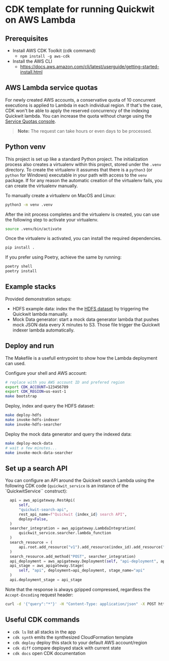 
# CDK template for running Quickwit on AWS Lambda

## Prerequisites

- Install AWS CDK Toolkit (cdk command)
  - `npm install -g aws-cdk `
- Install the AWS CLI
  - https://docs.aws.amazon.com/cli/latest/userguide/getting-started-install.html

## AWS Lambda service quotas

For newly created AWS accounts, a conservative quota of 10 concurrent executions
is applied to Lambda in each individual region. If that's the case, CDK won't be
able to apply the reserved concurrency of the indexing Quickwit lambda. You can
increase the quota without charge using the [Service Quotas
console](https://console.aws.amazon.com/servicequotas/home/services/lambda/quotas).

> **Note:** The request can take hours or even days to be processed.

## Python venv

This project is set up like a standard Python project. The initialization
process also creates a virtualenv within this project, stored under the `.venv`
directory.  To create the virtualenv it assumes that there is a `python3`
(or `python` for Windows) executable in your path with access to the `venv`
package. If for any reason the automatic creation of the virtualenv fails,
you can create the virtualenv manually.

To manually create a virtualenv on MacOS and Linux:

```bash
python3 -m venv .venv
```

After the init process completes and the virtualenv is created, you can use the following
step to activate your virtualenv.

```bash
source .venv/bin/activate
```

Once the virtualenv is activated, you can install the required dependencies.

```bash
pip install .
```

If you prefer using Poetry, achieve the same by running:
```bash
poetry shell
poetry install
```

## Example stacks

Provided demonstration setups:
- HDFS example data: index the the [HDFS
  dataset](https://quickwit-datasets-public.s3.amazonaws.com/hdfs-logs-multitenants-10000.json)
  by triggering the Quickwit lambda manually.
- Mock Data generator: start a mock data generator lambda that pushes mock JSON
  data every X minutes to S3. Those file trigger the Quickwit indexer lambda
  automatically.

## Deploy and run

The Makefile is a usefull entrypoint to show how the Lambda deployment can used.

Configure your shell and AWS account:
```bash
# replace with you AWS account ID and prefered region
export CDK_ACCOUNT=123456789
export CDK_REGION=us-east-1
make bootstrap
```

Deploy, index and query the HDFS dataset:
```bash
make deploy-hdfs
make invoke-hdfs-indexer
make invoke-hdfs-searcher
```

Deploy the mock data generator and query the indexed data:
```bash
make deploy-mock-data
# wait a few minutes...
make invoke-mock-data-searcher
```

## Set up a search API

You can configure an API around the Quickwit search Lambda using the following
CDK code (`quickwit_service` is an instance of the `QuickwitService`` construct):

```python
  api = aws_apigateway.RestApi(
      self,
      "quickwit-search-api",
      rest_api_name=f"Quickwit {index_id} search API",
      deploy=False,
  )
  searcher_integration = aws_apigateway.LambdaIntegration(
      quickwit_service.searcher.lambda_function
  )
  search_resource = (
      api.root.add_resource("v1").add_resource(index_id).add_resource("search")
  )
  search_resource.add_method("POST", searcher_integration)
  api_deployment = aws_apigateway.Deployment(self, "api-deployment", api=api)
  api_stage = aws_apigateway.Stage(
      self, "api", deployment=api_deployment, stage_name="api"
  )
  api.deployment_stage = api_stage
```

Note that the response is always gzipped compressed, regardless the
`Accept-Encoding` request header:

```bash
curl -d '{"query":"*"}' -H "Content-Type: application/json" -X POST https://{api_id}.execute-api.{region}.amazonaws.com/api/v1/{index-id}/search --compressed
```

## Useful CDK commands

 * `cdk ls`          list all stacks in the app
 * `cdk synth`       emits the synthesized CloudFormation template
 * `cdk deploy`      deploy this stack to your default AWS account/region
 * `cdk diff`        compare deployed stack with current state
 * `cdk docs`        open CDK documentation
